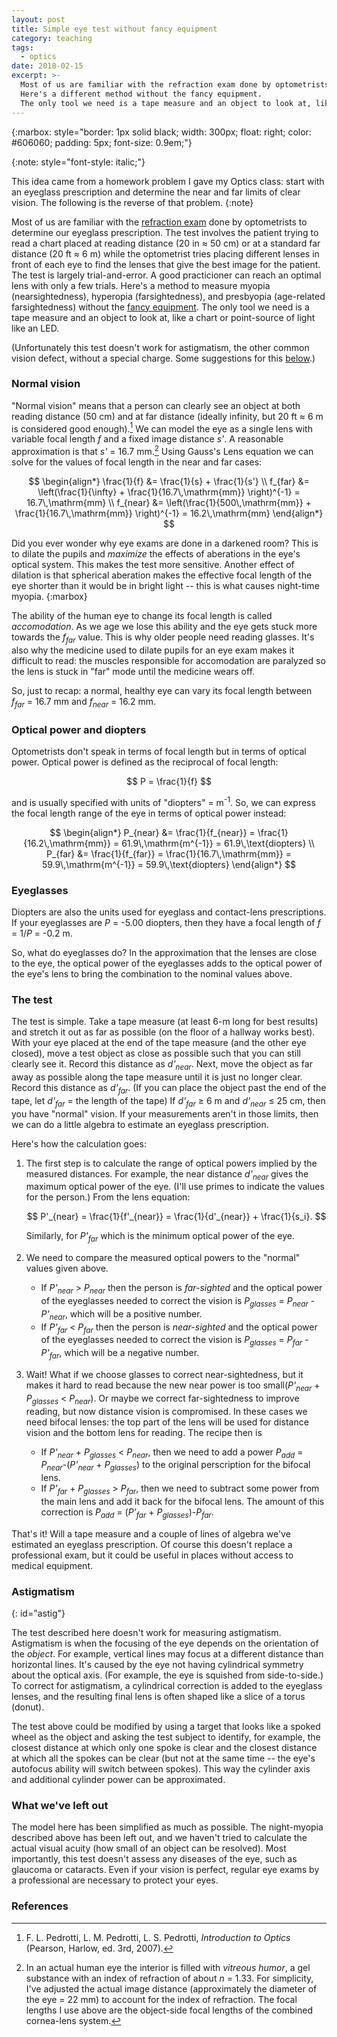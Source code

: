 ```yaml
---
layout: post
title: Simple eye test without fancy equipment
category: teaching
tags: 
  - optics
date: 2018-02-15
excerpt: >-
  Most of us are familiar with the refraction exam done by optometrists to determine our eyeglass prescription.
  Here's a different method without the fancy equipment.
  The only tool we need is a tape measure and an object to look at, like a chart or point-source of light like an LED.
---
```

{:marbox: style="border: 1px solid black; width: 300px; float: right; color: #606060; padding: 5px;
font-size: 0.9em;"}

{:note: style="font-style: italic;"}

This idea came from a homework problem I gave my Optics class: start with an eyeglass prescription and
determine the near and far limits of clear vision.  The following is the reverse of that problem.
{:note}

Most of us are familiar with the [refraction exam](http://en.wikipedia.org/wiki/Subjective_refraction) done by optometrists to determine our eyeglass prescription.  The test involves the patient trying to read a chart placed at reading distance (20 in &asymp; 50 cm) or at a standard far distance (20 ft &asymp; 6 m) while the optometrist tries placing different lenses in front of each eye to find the lenses that give the best image for the patient.
The test is largely trial-and-error.  A good practicioner can reach an optimal lens with only a few trials.  Here's a method to measure myopia (nearsightedness), hyperopia (farsightedness), and presbyopia (age-related farsightedness) without the [fancy equipment](http://en.wikipedia.org/wiki/Phoropter).
The only tool we need is a tape measure and an object to look at, like a chart or point-source of light like an LED.

(Unfortunately this test doesn't work for astigmatism, the other common vision defect, without a special charge.  Some suggestions for this [below](#astig).)

### Normal vision
"Normal vision" means that a person can clearly see an object at both reading distance (50 cm) and at far distance (ideally infinity, but 20 ft &asymp; 6 m is considered good enough).[^1]  We can model the eye as a single lens with variable focal length *f* and a fixed image distance *s'*.  A reasonable approximation is that *s'* = 16.7 mm.[^2]  Using Gauss's Lens equation we can solve for the values of focal length in the near and far cases:

$$
\begin{align*}
\frac{1}{f} &= \frac{1}{s} + \frac{1}{s'} \\
f_{far} &= \left(\frac{1}{\infty} + \frac{1}{16.7\,\mathrm{mm}} \right)^{-1} = 16.7\,\mathrm{mm} \\
f_{near} &= \left(\frac{1}{500\,\mathrm{mm}} + \frac{1}{16.7\,\mathrm{mm}} \right)^{-1} = 16.2\,\mathrm{mm} 
\end{align*}
$$

Did you ever wonder why eye exams are done in a darkened room?  This is to dilate the pupils and *maximize* the effects of aberations in the eye's optical system.  This makes the test more sensitive.  Another effect of dilation is that spherical aberation makes the effective focal length of the eye shorter than it would be in bright light -- this is what causes night-time myopia.
{:marbox}

The ability of the human eye to change its focal length is called *accomodation*.  As we age we lose this ability and the eye gets stuck more towards the *f<sub>far</sub>* value.  This is why older people need reading glasses.  It's also why the medicine used to dilate pupils for an eye exam makes it difficult to read: the muscles responsible for accomodation are paralyzed so the lens is stuck in "far" mode until the medicine wears off.

So, just to recap: a normal, healthy eye can vary its focal length between *f<sub>far</sub>* = 16.7 mm and *f<sub>near</sub>* = 16.2 mm.

### Optical power and diopters
Optometrists don't speak in terms of focal length but in terms of optical power.  Optical power is defined as the reciprocal of focal length:

$$
P = \frac{1}{f}
$$

and is usually specified with units of "diopters" = m<sup>-1</sup>.  So, we can express the focal length range of the eye in terms of optical power instead:

$$
\begin{align*}
P_{near} &= \frac{1}{f_{near}} = \frac{1}{16.2\,\mathrm{mm}} = 61.9\,\mathrm{m^{-1}} = 61.9\,\text{diopters} \\
P_{far} &= \frac{1}{f_{far}} = \frac{1}{16.7\,\mathrm{mm}} = 59.9\,\mathrm{m^{-1}} = 59.9\,\text{diopters} 
\end{align*}
$$

### Eyeglasses

Diopters are also the units used for eyeglass and contact-lens prescriptions.  If your eyeglasses are *P* = -5.00 diopters, then they
have a focal length of *f* = 1/*P* = -0.2 m.

So, what do eyeglasses do?  In the approximation that the lenses are close to the eye, the optical power of the eyeglasses adds to the optical power of the eye's lens to bring the combination to the nominal values above.

### The test
The test is simple.  Take a tape measure (at least 6-m long for best results) and stretch it out as far as possible (on the floor of a hallway works best).  With your eye placed at the end of the tape measure (and the other eye closed), move a test object as close as possible such that you can still clearly see it.  Record this distance as *d'<sub>near</sub>*.  Next, move the object as far away as possible along the tape measure until it is just no longer clear.  Record this distance as *d'<sub>far</sub>*.  (If you can place the object past the end of the tape, let *d'<sub>far</sub>* = the length of the tape)  If *d'<sub>far</sub>* &ge; 6 m and *d'<sub>near</sub>* &le; 25 cm, then you have "normal" vision.  If your measurements aren't in those limits, then we can do a little algebra to estimate an eyeglass prescription.

Here's how the calculation goes:

1. The first step is to calculate the range of optical powers implied by the measured distances.  For example, the near distance *d'<sub>near</sub>* gives the maximum optical power of the eye.  (I'll use primes to indicate the values for the person.)  From the lens equation:

    $$
    P'_{near} = \frac{1}{f'_{near}} = \frac{1}{d'_{near}} + \frac{1}{s_i}.
    $$

    Similarly, for *P'<sub>far</sub>* which is the minimum optical power of the eye.

2. We need to compare the measured optical powers to the "normal" values given above.
    * If *P'<sub>near</sub>* > *P<sub>near</sub>* then the person is *far-sighted* and the optical power of the eyeglasses needed to correct the vision is *P<sub>glasses</sub>* = *P<sub>near</sub>* - *P'<sub>near</sub>*, which will be a positive number.
    * If *P'<sub>far</sub>* < *P<sub>far</sub>* then the person is *near-sighted* and the optical power of the eyeglasses needed to correct the vision is *P<sub>glasses</sub>* = *P<sub>far</sub>* - *P'<sub>far</sub>*, which will be a negative number.

3. Wait!  What if we choose glasses to correct near-sightedness, but it makes it hard to read because the new near power is too small(*P'<sub>near</sub>* + *P<sub>glasses</sub>* < *P<sub>near</sub>*).  Or maybe we correct far-sightedness to improve reading, but now distance vision is compromised.  In these cases we need bifocal lenses: the top part of the lens will be used for distance vision and the bottom lens for reading.  The recipe then is
    * If *P'<sub>near</sub>* + *P<sub>glasses</sub>* < *P<sub>near</sub>*, then we need to add a power *P<sub>add</sub>* = *P<sub>near</sub>*-(*P'<sub>near</sub>* + *P<sub>glasses</sub>*) to the original perscription for the bifocal lens.
    * If *P'<sub>far</sub>* + *P<sub>glasses</sub>* > *P<sub>far</sub>*, then we need to subtract some power from the main lens and add it back for the bifocal lens.  The amount of this correction is *P<sub>add</sub>* = (*P'<sub>far</sub>* + *P<sub>glasses</sub>*)-*P<sub>far</sub>*.

That's it!  Will a tape measure and a couple of lines of algebra we've estimated an eyeglass prescription.  Of course this doesn't replace a professional exam, but it could be useful in places without access to medical equipment.

### Astigmatism
{: id="astig"}

The test described here doesn't work for measuring astigmatism.  Astigmatism is when the focusing of the eye depends on the orientation of the *object*.  For example, vertical lines may focus at a different distance than horizontal lines.  It's caused by the eye not having cylindrical symmetry about the optical axis.  (For example, the eye is squished from side-to-side.) To correct for astigmatism, a cylindrical correction is added to the eyeglass lenses, and the resulting final lens is often shaped like a slice of a torus (donut).

The test above could be modified by using a target that looks like a spoked wheel as the object and asking the test subject to identify, for example, the closest distance at which only one spoke is clear and the closest distance at which all the spokes can be clear (but not at the same time -- the eye's autofocus ability will switch between spokes).  This way the cylinder axis and additional cylinder power can be approximated.

### What we've left out
The model here has been simplified as much as possible.  The night-myopia described above has been left out, and we haven't tried to calculate the actual visual acuity (how small of an object can be resolved).
Most importantly, this test doesn't assess any diseases of the eye, such as glaucoma or cataracts.  Even if your vision is perfect, regular eye exams by a professional are necessary to protect your eyes.

### References
[^1]: F. L. Pedrotti, L. M. Pedrotti, L. S. Pedrotti, *Introduction to Optics* (Pearson, Harlow, ed. 3rd, 2007).

[^2]: In an actual human eye the interior is filled with *vitreous humor*, a gel substance with an index of refraction of about *n* = 1.33.  For simplicity, I've adjusted the actual image distance (approximately the diameter of the eye = 22 mm) to account for the index of refraction.  The focal lengths I use above are the object-side focal lengths of the combined cornea-lens system.
